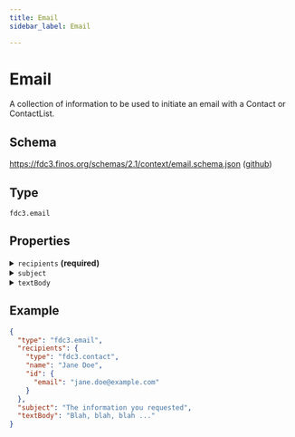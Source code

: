```yaml
---
title: Email
sidebar_label: Email

---
```


# Email

A collection of information to be used to initiate an email with a Contact or ContactList.

## Schema

<https://fdc3.finos.org/schemas/2.1/context/email.schema.json> ([github](static/schemas/2.1/context/email.schema.json))

## Type

`fdc3.email`

## Properties

<details>
  <summary><code>recipients</code> <strong>(required)</strong></summary>

**One of:**

- **type**: [Contact](Contact)
- **type**: [ContactList](ContactList)

One or more recipients for the email.

</details>

<details>
  <summary><code>subject</code></summary>

**type**: `string`

Subject line for the email.

</details>

<details>
  <summary><code>textBody</code></summary>

**type**: `string`

Body content for the email.

</details>

## Example

```json
{
  "type": "fdc3.email",
  "recipients": {
    "type": "fdc3.contact",
    "name": "Jane Doe",
    "id": {
      "email": "jane.doe@example.com"
    }
  },
  "subject": "The information you requested",
  "textBody": "Blah, blah, blah ..."
}
```

